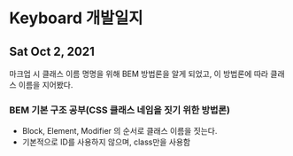 ﻿# Keyboard 개발일지

## Sat Oct 2, 2021
마크업 시 클래스 이름 명명을 위해 BEM 방법론을 알게 되었고, 이 방법론에 따라 클래스 이름을 지어봤다.

### BEM 기본 구조 공부(CSS 클래스 네임을 짓기 위한 방법론)
- Block, Element, Modifier 의 순서로 클래스 이름을 짓는다.
- 기본적으로 ID를 사용하지 않으며, class만을 사용함
